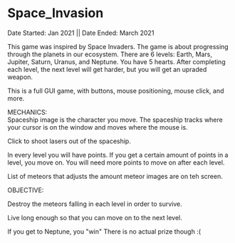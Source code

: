 # Space_Invasion
Date Started: Jan 2021 || Date Ended: March 2021

This game was inspired  by Space Invaders.
The game is about progressing through the planets in our ecosystem.
There are 6 levels: Earth, Mars, Jupiter, Saturn, Uranus, and Neptune.
You have 5 hearts.
After completing each level, the next level will get harder, but you will get an upraded weapon.

This is a full GUI game, with buttons, mouse positioning, mouse click, and more.

MECHANICS:  
  Spaceship image is the character you move.
  The spaceship tracks where your cursor is on the window and moves where the mouse is.
  
  Click to shoot lasers out of the spaceship.
  
  In every level you will have points. If you get a certain amount of points in a level, you move on.
  You will need more points to move on after each level.
  
  List of meteors that adjusts the amount meteor images are on teh screen.
  
  
OBJECTIVE:

  Destroy the meteors falling in each level in order to survive.
  
  Live long enough so that you can move on to the next level.
  
  If you get to Neptune, you "win"
  There is no actual prize though :(
